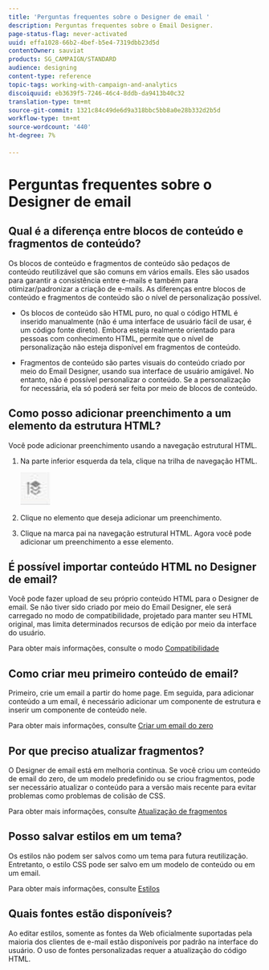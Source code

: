 ```yaml
---
title: 'Perguntas frequentes sobre o Designer de email '
description: Perguntas frequentes sobre o Email Designer.
page-status-flag: never-activated
uuid: effa1028-66b2-4bef-b5e4-7319dbb23d5d
contentOwner: sauviat
products: SG_CAMPAIGN/STANDARD
audience: designing
content-type: reference
topic-tags: working-with-campaign-and-analytics
discoiquuid: eb3639f5-7246-46c4-8ddb-da9413b40c32
translation-type: tm+mt
source-git-commit: 1321c84c49de6d9a318bbc5bb8a0e28b332d2b5d
workflow-type: tm+mt
source-wordcount: '440'
ht-degree: 7%

---
```



# Perguntas frequentes sobre o Designer de email

## Qual é a diferença entre blocos de conteúdo e fragmentos de conteúdo?

Os blocos de conteúdo e fragmentos de conteúdo são pedaços de conteúdo reutilizável que são comuns em vários emails. Eles são usados para garantir a consistência entre e-mails e também para otimizar/padronizar a criação de e-mails. As diferenças entre blocos de conteúdo e fragmentos de conteúdo são o nível de personalização possível.

* Os blocos de conteúdo são HTML puro, no qual o código HTML é inserido manualmente (não é uma interface de usuário fácil de usar, é um código fonte direto). Embora esteja realmente orientado para pessoas com conhecimento HTML, permite que o nível de personalização não esteja disponível em fragmentos de conteúdo.

* Fragmentos de conteúdo são partes visuais do conteúdo criado por meio do Email Designer, usando sua interface de usuário amigável. No entanto, não é possível personalizar o conteúdo. Se a personalização for necessária, ela só poderá ser feita por meio de blocos de conteúdo.

## Como posso adicionar preenchimento a um elemento da estrutura HTML?

Você pode adicionar preenchimento usando a navegação estrutural HTML.

1. Na parte inferior esquerda da tela, clique na trilha de navegação HTML.

   ![](assets/do-not-localize/breadcrumb.png)

1. Clique no elemento que deseja adicionar um preenchimento.
1. Clique na marca pai na navegação estrutural HTML.
Agora você pode adicionar um preenchimento a esse elemento.

## É possível importar conteúdo HTML no Designer de email?

Você pode fazer upload de seu próprio conteúdo HTML para o Designer de email. Se não tiver sido criado por meio do Email Designer, ele será carregado no modo de compatibilidade, projetado para manter seu HTML original, mas limita determinados recursos de edição por meio da interface do usuário.

Para obter mais informações, consulte o modo [Compatibilidade](../../designing/using/using-existing-content.md#compatibility-mode)

## Como criar meu primeiro conteúdo de email?

Primeiro, crie um email a partir do home page.
Em seguida, para adicionar conteúdo a um email, é necessário adicionar um componente de estrutura e inserir um componente de conteúdo nele.

Para obter mais informações, consulte [Criar um email do zero](../../designing/using/quick-start.md#from-scratch-email)

## Por que preciso atualizar fragmentos?

O Designer de email está em melhoria contínua. Se você criou um conteúdo de email do zero, de um modelo predefinido ou se criou fragmentos, pode ser necessário atualizar o conteúdo para a versão mais recente para evitar problemas como problemas de colisão de CSS.

Para obter mais informações, consulte [Atualização de fragmentos](../../designing/using/designing-content-in-adobe-campaign.md#email-designer-updates)

## Posso salvar estilos em um tema?

Os estilos não podem ser salvos como um tema para futura reutilização. Entretanto, o estilo CSS pode ser salvo em um modelo de conteúdo ou em um email.

Para obter mais informações, consulte [Estilos](../../designing/using/styles.md)

## Quais fontes estão disponíveis?

Ao editar estilos, somente as fontes da Web oficialmente suportadas pela maioria dos clientes de e-mail estão disponíveis por padrão na interface do usuário. O uso de fontes personalizadas requer a atualização do código HTML.
